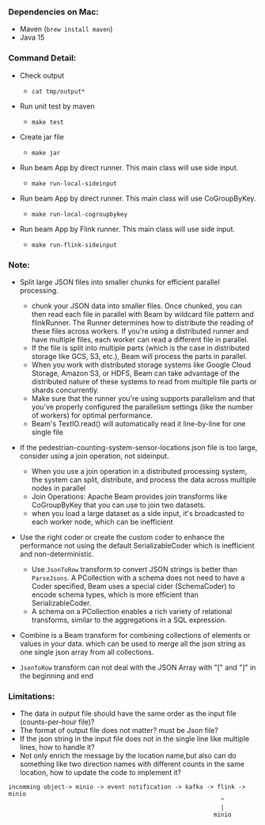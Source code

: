 ### Dependencies on Mac:
* Maven (`brew install maven`)
* Java 15

### Command Detail:
* Check output
    * `cat tmp/output*`
* Run unit test by maven
  * `make test`
* Create jar file
  * `make jar`
* Run beam App by direct runner. This main class will use side input.
  * `make run-local-sideinput`

* Run beam App by direct runner. This main class will use CoGroupByKey.
  * `make run-local-cogroupbykey`

* Run beam App by Flink runner. This main class will use side input.
  * `make run-flink-sideinput`



### Note:
- Split large JSON files into smaller chunks for efficient parallel processing.
  - chunk your JSON data into smaller files. Once chunked, you can then read each file in parallel with Beam by wildcard file pattern and flinkRunner. The Runner determines how to distribute the reading of these files across workers. If you're using a distributed runner and have multiple files, each worker can read a different file in parallel.
  - If the file is split into multiple parts (which is the case in distributed storage like GCS, S3, etc.), Beam will process the parts in parallel.
  - When you work with distributed storage systems like Google Cloud Storage, Amazon S3, or HDFS, Beam can take advantage of the distributed nature of these systems to read from multiple file parts or shards concurrently.
  - Make sure that the runner you're using supports parallelism and that you've properly configured the parallelism settings (like the number of workers) for optimal performance.
  - Beam's TextIO.read() will automatically read it line-by-line for one single file




- If the pedestrian-counting-system-sensor-locations.json file is too large, consider using a join operation, not sideinput.
  - When you use a join operation in a distributed processing system, the system can split, distribute, and process the data across multiple nodes in parallel  
  - Join Operations: Apache Beam provides join transforms like CoGroupByKey that you can use to join two datasets.
  - when you load a large dataset as a side input, it's broadcasted to each worker node, which can be inefficient 


- Use the right coder or create the custom coder to enhance the performance not using the default SerializableCoder which is inefficient and non-deterministic.
  - Use `JsonToRow` transform to convert JSON strings is better than `ParseJsons`. A PCollection with a schema does not need to have a Coder specified, Beam uses a special cider (SchemaCoder) to encode schema types, which is more efficient than SerializableCoder.
  - A schema on a PCollection enables a rich variety of relational transforms, similar to the aggregations in a SQL expression.


- Combine is a Beam transform for combining collections of elements or values in your data. which can be used to merge all the json string as one single json array from all collections.


- `JsonToRow` transform can not deal with the JSON Array with "[" and "]" in the beginning and end

### Limitations:
- The data in output file should have the same order as the input file (counts-per-hour file)?
- The format of output file does not matter? must be Json file?
- If the json string in the input file does not in the single line like multiple lines, how to handle it?
- Not only enrich the message by the location name,but also can do something like two direction names with different counts in the same location, how to update the code to implement it? 



```
incomming object-> minio -> event notification -> kafka -> flink -> minio
                                                            ^
                                                            |
                                                          minio
```





